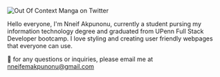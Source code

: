 
![Out Of Context Manga on Twitter](https://github.com/Nneifem/Nneifem/assets/126211376/0063dc6f-cef0-4d97-acc3-be4691d9ce62)


Hello everyone, I'm Nneif Akpunonu, currently a student pursing my information technology degree and graduated from UPenn Full Stack Developer bootcamp. I love styling and creating user friendly webpages that everyone can use.

📨 for any questions or inquiries, please email me at nneifemakpunonu@gmail.com

